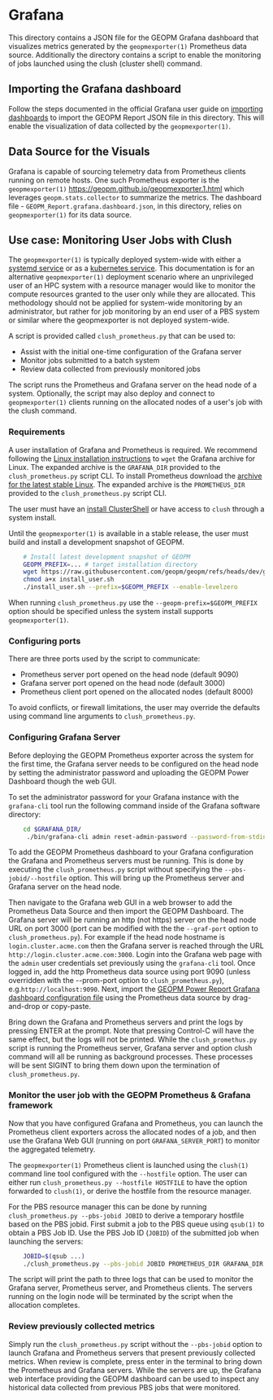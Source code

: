 # Grafana

This directory contains a JSON file for the GEOPM Grafana dashboard that
visualizes metrics generated by the `geopmexporter(1)` Prometheus data source.
Additionally the directory contains a script to enable the monitoring of jobs
launched using the clush (cluster shell) command.


## Importing the Grafana dashboard

Follow the steps documented in the official Grafana user guide on [importing
dashboards](https://grafana.com/docs/grafana/latest/dashboards/build-dashboards/import-dashboards)
to import the GEOPM Report JSON file in this directory.  This will enable the
visualization of data collected by the `geopmexporter(1)`.


## Data Source for the Visuals

Grafana is capable of sourcing telemetry data from Prometheus clients running on
remote hosts. One such Prometheus exporter is the `geopmexporter(1)`
<https://geopm.github.io/geopmexporter.1.html> which leverages
`geopm.stats.collector` to summarize the metrics. The dashboard file -
`GEOPM_Report.grafana.dashboard.json`, in this directory, relies on
`geopmexporter(1)` for its data source.


## Use case: Monitoring User Jobs with Clush

The `geopmexporter(1)` is typically deployed system-wide with either a [systemd
service](https://geopm.github.io/geopmexporter.1.html#systemd-service) or as a
[kubernetes service](https://github.com/cmcantalupo/geopm/tree/prometheus/integration/k8#deploying-prometheus-client-in-kubernetes).
This documentation is for an alternative `geopmexporter(1)` deployment scenario
where an unprivileged user of an HPC system with a resource manager would like
to monitor the compute resources granted to the user only while they are
allocated.  This methodology should not be applied for system-wide monitoring by
an administrator, but rather for job monitoring by an end user of a PBS system
or similar where the geopmexporter is not deployed system-wide.

A script is provided called `clush_prometheus.py` that can be used to:

- Assist with the initial one-time configuration of the Grafana server
- Monitor jobs submitted to a batch system
- Review data collected from previously monitored jobs

The script runs the Prometheus and Grafana server on the head node of a
system. Optionally, the script may also deploy and connect to `geopmexporter(1)`
clients running on the allocated nodes of a user's job with the clush command.


### Requirements

A user installation of Grafana and Prometheus is required.  We recommend
following the [Linux installation
instructions](https://grafana.com/grafana/download?platform=linux) to `wget` the
Grafana archive for Linux.  The expanded archive is the `GRAFANA_DIR` provided
to the `clush_prometheus.py` script CLI.  To install Prometheus download
the [archive for the latest stable Linux](https://prometheus.io/download/).  The
expanded archive is the `PROMETHEUS_DIR` provided to the
`clush_prometheus.py` script CLI.

The user must have an [install
ClusterShell]((https://clustershell.readthedocs.io/en/latest/install.html)) or
have access to `clush` through a system install.

Until the `geopmexporter(1)` is available in a stable release, the user must
build and install a development snapshot of GEOPM.

```bash
    # Install latest development snapshot of GEOPM
    GEOPM_PREFIX=... # target installation directory
    wget https://raw.githubusercontent.com/geopm/geopm/refs/heads/dev/geopmdpy/install_user.sh
    chmod a+x install_user.sh
    ./install_user.sh --prefix=$GEOPM_PREFIX --enable-levelzero
```

When running `clush_prometheus.py` use the `--geopm-prefix=$GEOPM_PREFIX` option
should be specified unless the system install supports `geopmexporter(1)`.


### Configuring ports

There are three ports used by the script to communicate:

- Prometheus server port opened on the head node (default 9090)
- Grafana server port opened on the head node (default 3000)
- Prometheus client port opened on the allocated nodes (default 8000)

To avoid conflicts, or firewall limitations, the user may override the defaults
using command line arguments to `clush_prometheus.py`.

### Configuring Grafana Server

Before deploying the GEOPM Prometheus exporter across the system for the first
time, the Grafana server needs to be configured on the head node by setting the
administrator password and uploading the GEOPM Power Dashboard though the web
GUI.

To set the administrator password for your Grafana instance with the `grafana-cli`
tool run the following command inside of the Grafana software directory:

```bash
    cd $GRAFANA_DIR/
     ./bin/grafana-cli admin reset-admin-password --password-from-stdin
```

To add the GEOPM Prometheus dashboard to your Grafana configuration the Grafana
and Prometheus servers must be running.  This is done by executing the
`clush_prometheus.py` script without specifying the `--pbs-jobid/--hostfile` option.  This
will bring up the Prometheus server and Grafana server on the head node.

Then navigate to the Grafana web GUI in a web browser to add the Prometheus Data
Source and then import the GEOPM Dashboard.  The Grafana server will be running an
http (not https) server on the head node URL on port 3000 (port can be modified
with the the `--graf-port` option to `clush_prometheus.py`).  For example if the
head node hostname is `login.cluster.acme.com` then the Grafana server is
reached through the URL `http://login.cluster.acme.com:3000`.  Login into the
Grafana web page with the `admin` user credentials set previously using the
`grafana-cli` tool.  Once logged in, add the http Prometheus data source using
port 9090 (unless overridden with the --prom-port option to
`clush_prometheus.py`), e.g.`http://localhost:9090`.  Next, import the [GEOPM
Power Report Grafana dashboard configuration
file](https://raw.githubusercontent.com/geopm/geopm/refs/heads/dev/integration/grafana/GEOPM_Report.grafana.dashboard.json)
using the Prometheus data source by drag-and-drop or copy-paste.

Bring down the Grafana and Prometheus servers and print the logs by pressing
ENTER at the prompt.  Note that pressing Control-C will have the same effect,
but the logs will not be printed.  While the `clush_promethus.py` script is
running the Prometheus server, Grafana server and option clush command will all
be running as background processes.  These processes will be sent SIGINT to
bring them down upon the termination of `clush_prometheus.py`.

### Monitor the user job with the GEOPM Prometheus & Grafana framework

Now that you have configured Grafana and Prometheus, you can launch the Prometheus
client exporters across the allocated nodes of a job, and then use the Grafana Web GUI
(running on port `GRAFANA_SERVER_PORT`) to monitor the aggregated telemetry.

The `geopmexporter(1)` Prometheus client is launched using the `clush(1)`
command line tool configured with the `--hostfile` option.  The user can either
run `clush_prometheus.py --hostfile HOSTFILE` to have the option forwarded to
`clush(1)`, or derive the hostfile from the resource manager.

For the PBS resource manager this can be done by running `clush_prometheus.py --pbs-jobid JOBID`
to derive a temporary hostfile based on the PBS jobid.  First submit a job to
the PBS queue using `qsub(1)` to obtain a PBS Job ID.  Use the PBS Job ID
(`JOBID`) of the submitted job when launching the servers:

```bash
    JOBID=$(qsub ...)
    ./clush_prometheus.py --pbs-jobid JOBID PROMETHEUS_DIR GRAFANA_DIR

```

The script will print the path to three logs that can be used to monitor the
Grafana server, Prometheus server, and Prometheus clients.  The servers running
on the login node will be terminated by the script when the allocation
completes.


### Review previously collected metrics

Simply run the `clush_prometheus.py` script without the `--pbs-jobid` option to
launch Grafana and Prometheus servers that present previously collected metrics.
When review is complete, press enter in the terminal to bring down the
Prometheus and Grafana servers.  While the servers are up, the Grafana web
interface providing the GEOPM dashboard can be used to inspect any historical
data collected from previous PBS jobs that were monitored.
